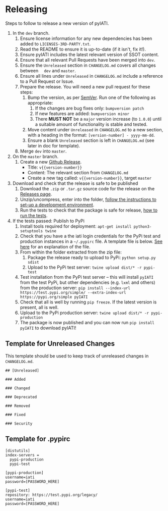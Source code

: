 Releasing
=========

Steps to follow to release a new version of pyIATI.

1. In the `dev` branch.
    1. Ensure license information for any new dependencies has been added to `LICENSES-3RD-PARTY.txt`.
    2. Read the README to ensure it is up-to-date (if it isn't, fix it!).
    3. Ensure pyIATI includes the latest relevant version of SSOT content.
    4. Ensure that all relevant Pull Requests have been merged into `dev`.
    5. Ensure the `Unreleased` section in `CHANGELOG.md` covers all changes between `  dev` and `master`.
    6. Ensure all lines under `Unreleased` in `CHANGELOG.md` include a reference to a Pull Request or Issue.
    7. Prepare the release. You will need a new pull request for these steps:
        1. Bump the version, as per [SemVer](http://semver.org/). Run one of the following as appropriate:
            1. If the changes are bug fixes only: `bumpversion patch`
            2. If new features are added: `bumpversion minor`
            3. There **MUST NOT** be a `major` version increase (to `1.0.0`) until a suitable amount of functionality is stable and tested.
        2. Move content under `Unreleased` in `CHANGELOG.md` to a new section, with a heading in the format: `[version-number] - yyyy-mm-dd`.
        3. Ensure a blank `Unreleased` section is left in `CHANGELOG.md` (see later in doc for template).
    8. Merge `dev` into `master`.
2. On the `master` branch.
    1. Create a new [Github Release](https://github.com/IATI/pyIATI/releases).
        * Title: `v{{version-number}}`
        * Content: The relevant section from `CHANGELOG.md`
        * Create a new tag called: `v{{version-number}}`, target `master`
3. Download and check that the release is safe to be published
    1. Download the `.zip` or `.tar.gz` source code for the release on the [Releases page](https://github.com/IATI/pyIATI/releases).
    2. Unzip/uncompress, enter into the folder, [follow the instructions to set-up a development environment](https://github.com/IATI/pyIATI#dev-installation).
    3. Run the tests to check that the package is safe for release, [how to run the tests](https://github.com/IATI/pyIATI#tests).
4. If the tests passed: Publish to PyPi
    1. Install tools required for deployment: `apt-get install python3-setuptools twine`
    2. Check that you have a the iati login credentials for the PyPi test and production instances in a `~/.pypirc` file. A template file is below. [See here](https://docs.python.org/3.6/distutils/packageindex.html#pypirc) for an explanation of the file.
    3. From within the folder extracted from the zip file:
        1. Package the release ready to upload to PyPi: `python setup.py sdist`
        2. Upload to the PyPi test server: `twine upload dist/* -r pypi-test`
    4. Test installation from the PyPi test server – this will install `pyIATI` from the test PyPi, but other dependencies (e.g. `lxml` and others) from the production server:
    `pip install --index-url https://test.pypi.org/simple/ --extra-index-url https://pypi.org/simple pyIATI`
    5. Check that all is well by running `pip freeze`. If the latest version is present, all is well.
    6. Upload to the PyPi production server: `twine upload dist/* -r pypi-production`
    7. The package is now published and you can now run `pip install pyIATI` to download pyIATI!


Template for Unreleased Changes
-------------------------------

This template should be used to keep track of unreleased changes in `CHANGELOG.md`.

```
## [Unreleased]

### Added

### Changed

### Deprecated

### Removed

### Fixed

### Security

```

Template for .pypirc
--------------------

```
[distutils]
index-servers =
  pypi-production
  pypi-test

[pypi-production]
username=iati
password=[PASSWORD_HERE]

[pypi-test]
repository: https://test.pypi.org/legacy/
username=iati
password=[PASSWORD_HERE]
```
